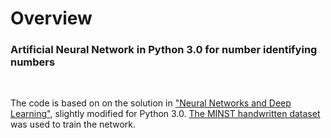 # Overview
### Artificial Neural Network in Python 3.0 for number identifying numbers 
&nbsp;

The code is based on on the solution in ["Neural Networks and Deep Learning"]("http://neuralnetworksanddeeplearning.com/index.html"), slightly modified for Python 3.0. [The MINST handwritten dataset]("http://yann.lecun.com/exdb/mnist/") was used to train the network.


